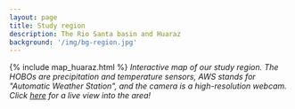 ```yaml
---
layout: page
title: Study region
description: The Rio Santa basin and Huaraz
background: '/img/bg-region.jpg'
---
```


{% include map_huaraz.html %}
*Interactive map of our study region. The HOBOs are precipitation and temperature
sensors, AWS stands for "Automatic Weather Station", and the camera is a
high-resolution webcam. Click [here](https://www.foto-webcam.eu/webcam/huaraz/)
for a live view into the area!*
